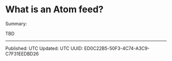 # What is an Atom feed?

Summary:

TBD

---

Published: UTC
Updated: UTC
UUID: ED0C22B5-50F3-4C74-A3C9-C7F31EEDBD26

